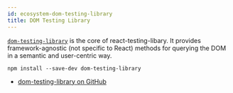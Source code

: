 ```yaml
---
id: ecosystem-dom-testing-library
title: DOM Testing Library
---
```


[`dom-testing-library`][gh] is the core of react-testing-libary. It provides framework-agnostic (not specific to React) methods for querying the DOM in a semantic and user-centric way.

```
npm install --save-dev dom-testing-library
```

- [dom-testing-library on GitHub][gh]


[gh]: https://github.com/kentcdodds/dom-testing-library